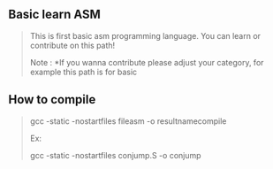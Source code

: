 ## Basic learn ASM

> This is first basic asm programming language. You can learn or contribute on this path!
>
> Note : *If you wanna contribute please adjust your category, for example this path is for basic

## How to compile

> gcc -static -nostartfiles fileasm -o resultnamecompile
>
> Ex:
>
> gcc -static -nostartfiles conjump.S -o conjump
